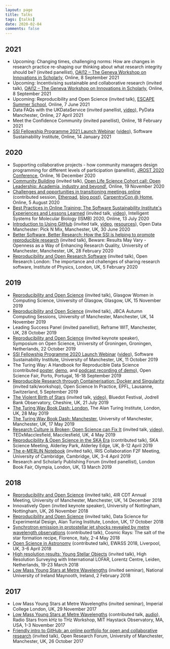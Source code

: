 ```yaml
---
layout: page
title: Talks
tags: [talks]
date: 2020-02-04
comments: false
---
```


## 2021

* Upcoming: Changing times, challenging norms: How are changes in research practice re-shaping our thinking about what research integrity should be? (invited panellist), [OAI12 – The Geneva Workshop on Innovations in Scholarly](https://oai.events/oai12/), Online, 8 September 2021
* Upcoming: Incentivising sustainable and collaborative research (invited talk), [OAI12 – The Geneva Workshop on Innovations in Scholarly](https://oai.events/oai12/), Online, 8 September 2021
* Upcoming: Reproducibility and Open Science (invited talk), [ESCAPE Summer School](https://indico.in2p3.fr/event/20306/), Online, 7 June 2021
* Data FAQs with the UKDataService (invited panellist, [video](https://youtu.be/SvNGA5-wIPs?t=582)), PyData Manchester, Online, 27 April 2021
* Meet the Confidence Community (invited panellist), Online, 18 February 2021
* [SSI Fellowship Programme 2021 Launch Webinar](https://doi.org/10.5281/zenodo.4432058) ([video](https://youtu.be/aceXqDJSoxY)), Software Sustainability Institute, Online, 14 January 2021 

## 2020

* Supporting collaborative projects - how community managers design programming for different levels of participation (panellist), [JROST 2020 Conference](https://investinopen.org/community/jrost-2020-conference/), Online, 16 December 2020
* [Community Building](https://docs.google.com/presentation/d/1jeTk_PzsWpaR4DRmBrbrDGol2_drPEizp26o4d8jnnA/edit?usp=sharing) (invited talk), [Open Life Science Cohort call: Open Leadership: Academia, industry and beyond!](https://openlifesci.org/ols-2/schedule/#week-12), Online, 19 November 2020
* [Challenges and opportunities in transitioning meetings online](https://2020.carpentrycon.org/schedule/#session-57) (contributed session, [Etherpad](https://pad.carpentries.org/cchome-meetings-online), [blog post](https://software.ac.uk/blog/2020-11-26-carpentryconhome-challenges-and-opportunities-transitioning-meetings-online)), [CarpentryCon @ Home](https://2020.carpentrycon.org/), Online, 5 August 2020
* [Best Practices in Online Training: The Software Sustainability Institute's Experiences and Lessons Learned](https://doi.org/10.6084/m9.figshare.12631118) (invited talk, [video](https://youtu.be/DabyF7W6ryM)), Intelligent Systems for Molecular Biology (ISMB) 2020, Online, 13 July 2020
* [Introduction to Using GitHub](https://doi.org/10.5281/zenodo.3932346) (invited talk, [video](https://vimeo.com/435771660), [resources](https://github.com/rainsworth/intro-to-github/tree/v1.0)), Open Data Manchester: Pick N Mix, Manchester, UK, 30 June 2020
* [Better Software, Better Research: How the SSI is helping to promote reproducible research](https://doi.org/10.6084/m9.figshare.11898450.v1) (invited talk), Beware: Results May Vary - Openness as a Way of Enhancing Research Quality, University of Manchester, Manchester, UK, 28 February 2020 
* [Reproducibility and Open Research Software](https://doi.org/10.6084/m9.figshare.11762121.v1) (invited talk), Open Research London: The importance and challenges of sharing research software, Institute of Physics, London, UK, 5 February 2020

## 2019

* [Reproducibility and Open Science](https://doi.org/10.6084/m9.figshare.10255727.v1) (invited talk), Glasgow Women in Computing Science, University of Glasgow, Glasgow, UK, 15 November 2019
* [Reproducibility and Open Science](https://doi.org/10.6084/m9.figshare.10303709.v1) (invited talk), JBCA Autumn Computing Sessions, University of Manchester, Manchester, UK, 14 November 2019
* Leading Success Panel (invited panellist), Reframe WIT, Manchester, UK, 28 October 2019
* [Reproducibility and Open Science](https://doi.org/10.6084/m9.figshare.9255638.v1) (invited keynote speaker), Symposium on Open Science, University of Groningen, Groningen, Netherlands, 22 October 2019
* [SSI Fellowship Programme 2020 Launch Webinar](http://doi.org/10.5281/zenodo.3479489) ([video](https://youtu.be/yeMHbrKdG0s)), Software Sustainability Institute, University of Manchester, UK, 11 October 2019 
* The Turing Way: A Handbook for Reproducible Data Science  (contributed [poster](http://doi.org/10.5281/zenodo.3381446), [demo](http://doi.org/10.5281/zenodo.3403161), and [podcast recording of demo](https://orionopenscience.podbean.com/e/the-fair-is-in-town-figshare-the-turing-way-and-open-science-quest-at-the-osfair2019/)), Open Science Fair, Porto, Portugal, 16-18 September 2019
* [Reproducible Research through Containerisation: Docker and Singularity](https://github.com/rainsworth/osip2019-containerisation-workshop/) (invited talk/workshop), Open Science In Practice, EPFL, Lausanne, Switzerland, 5 September 2019
* [The Violent Birth of Stars](https://doi.org/10.6084/m9.figshare.8982392.v1) (invited talk, [video](https://youtu.be/914KncrM6PM)), Bluedot Festival, Jodrell Bank Observatory, Cheshire, UK, 21 July 2019
* [The Turing Way Book Dash: London](http://doi.org/10.5281/zenodo.3233655), The Alan Turing Institute, London, UK, 28 May 2019
* [The Turing Way Book Dash: Manchester](http://doi.org/10.5281/zenodo.3233611), University of Manchester, Manchester, UK, 17 May 2019
* [Research Culture is Broken; Open Science can Fix It](https://rainsworth.github.io/TEDx-Macclesfield/) (invited talk, [video](https://youtu.be/c-bemNZ-IqA)), TEDxMacclesfield, Macclesfield, UK, 4 May 2019
* [Reproducibility & Open Science in the SKA Era](http://doi.org/10.5281/zenodo.2631868) (contributed talk), SKA Science Meeting, Alderley Park, Alderley Edge, UK, 8-12 April 2019
* [The e-MERLIN Notebook](https://indico.ph.qmul.ac.uk/indico/getFile.py/access?contribId=21&sessionId=7&resId=0&materialId=slides&confId=446) (invited talk), IRIS Collaboration F2F Meeting, University of Cambridge, Cambridge, UK, 3-4 April 2019
* Research and Scholarly Publishing Forum (invited panellist), London Book Fair, Olympia, London, UK, 13 March 2019

## 2018

* [Reproducibility and Open Science](https://indico.hep.manchester.ac.uk/getFile.py/access?contribId=4&resId=0&materialId=slides&confId=5409) (invited talk), 4IR CDT Annual Meeting, University of Manchester, Manchester, UK, 14 December 2018
* Innovatively Open (invited keynote speaker), University of Nottingham, Nottingham, UK, 26 November 2018
* [Reproducibility and Open Science](http://doi.org/10.5281/zenodo.1464853) (invited talk), Data Science for Experimental Design, Alan Turing Institute, London, UK, 17 October 2018
* [Synchrotron emission in protostellar jet shocks revealed by metre wavelength observations](http://arcetri.astro.it/cosmicrays/talks/ainsworth.pdf) (contributed talk), Cosmic Rays: The salt of the star formation recipe, Florence, Italy, 2-4 May 2018
* [Open Science in Astronomy](http://doi.org/10.5281/zenodo.1213043) (contributed talk), EWASS 2018, Liverpool, UK, 3-6 April 2018
* [High resolution results: Young Stellar Objects](http://doi.org/10.5281/zenodo.1204828) (invited talk), High Resolution Surveying with International LOFAR, Lorentz Centre, Leiden, Netherlands, 19-23 March 2018
* [Low Mass Young Stars at Metre Wavelengths](http://doi.org/10.5281/zenodo.1167739) (invited seminar), National University of Ireland Maynooth, Ireland, 2 February 2018

## 2017

* Low Mass Young Stars at Metre Wavelengths (invited seminar), Imperial College London, UK, 29 November 2017
* [Low Mass Young Stars at Metre Wavelengths](https://www.haystack.mit.edu/workshop/Radio-Stars2017/presentations/Ainsworth_RSII_v2.pdf) (contributed talk, [audio](https://www.haystack.mit.edu/workshop/Radio-Stars2017/audio/Ainsworth_RSII.mp3)), Radio Stars from kHz to THz Workshop, MIT Haystack Observatory, MA, USA, 1-3 November 2017
* [Friendly intro to GitHub: an online portfolio for open and collaborative research](https://github.com/rainsworth/github-demo) (invited talk), Open Research Forum, University of Manchester, Manchester, UK, 26 October 2017

